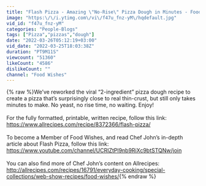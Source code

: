 ```yaml
---
title: "Flash Pizza - Amazing \"No-Rise\" Pizza Dough in Minutes - Food Wishes"
image: "https:\/\/i.ytimg.com\/vi\/f47u_fnz-yM\/hqdefault.jpg"
vid_id: "f47u_fnz-yM"
categories: "People-Blogs"
tags: ["Pizza","pizzas","dough"]
date: "2022-03-26T05:12:19+03:00"
vid_date: "2022-03-25T18:03:38Z"
duration: "PT9M11S"
viewcount: "51360"
likeCount: "4586"
dislikeCount: ""
channel: "Food Wishes"
---
```

{% raw %}We’ve reworked the viral “2-ingredient” pizza dough recipe to create a pizza that’s surprisingly close to real thin-crust, but still only takes minutes to make. No yeast, no rise time, no waiting. Enjoy! <br /><br />For the fully formatted, printable, written recipe, follow this link: <a rel="nofollow" target="blank" href="https://www.allrecipes.com/recipe/8372366/flash-pizza/">https://www.allrecipes.com/recipe/8372366/flash-pizza/</a><br /><br />To become a Member of Food Wishes, and read Chef John’s in-depth article about Flash Pizza, follow this link: <a rel="nofollow" target="blank" href="https://www.youtube.com/channel/UCRIZtPl9nb9RiXc9btSTQNw/join">https://www.youtube.com/channel/UCRIZtPl9nb9RiXc9btSTQNw/join</a> <br /><br />You can also find more of Chef John’s content on Allrecipes: <a rel="nofollow" target="blank" href="http://allrecipes.com/recipes/16791/everyday-cooking/special-collections/web-show-recipes/food-wishes/">http://allrecipes.com/recipes/16791/everyday-cooking/special-collections/web-show-recipes/food-wishes/</a>{% endraw %}
